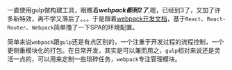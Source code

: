 
一直使用gulp做构建工具，眼瞧着***webpack都到2了***,嗯，已经到3了，又加了许多新特效，再不学又落后了。。。于是跟着[webpack开发文档](https://doc.webpack-china.org/)，基于`React`、`React-Router`、`Webpack`简单撸了一下SPA的环境配置。

简单来说`webpack`跟`gulp`还是有点区别的，一个注重于开发过程的流程控制，一个更侧重模块化的打包。在日常开发，其实是可以兼而用之，`gulp`相对来说还是灵活一点的，可以用来定制一些琐碎任务，`webpack`专注管理模块。
